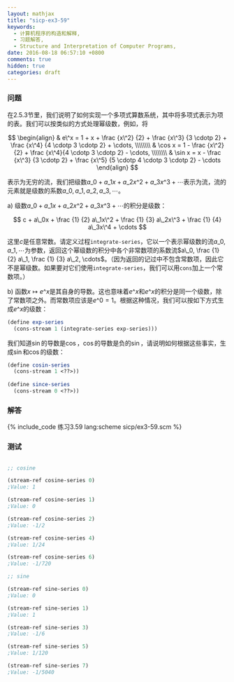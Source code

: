 ```yaml
---
layout: mathjax
title: "sicp-ex3-59"
keywords:
  - 计算机程序的构造和解释,
  - 习题解答,
  - Structure and Interpretation of Computer Programs,
date: 2016-08-18 06:57:10 +0800
comments: true
hidden: true
categories: draft
---
```


### 问题

在2.5.3节里，我们说明了如何实现一个多项式算数系统，其中将多项式表示为项的表。我们可以按类似的方式处理幂级数，例如，将

$$
\begin{align}
& e\^x = 1 + x + \frac {x\^2} {2} + \frac {x\^3} {3 \cdotp 2} + \frac {x\^4} {4 \cdotp 3 \cdotp 2} + \cdots, \\\\\\\\
& \cos x = 1 - \frac {x\^2} {2} + \frac {x\^4}{4 \cdotp 3 \cdotp 2} - \cdots, \\\\\\\\
& \sin x = x - \frac {x\^3} {3 \cdotp 2} + \frac {x\^5} {5 \cdotp 4 \cdotp 3 \cdotp 2} - \cdots
\end{align}
$$

表示为无穷的流，我们把级数$a\_0 + a\_1x + a\_2x\^2 + a\_3x\^3 + \cdots$表示为流，流的元素就是级数的系数$a\_0, a\_1, a\_2, a\_3, \cdots$。

a) 级数$a\_0 + a\_1x + a\_2x\^2 + a\_3x\^3 + \cdots$的积分是级数：

$$
c + a\_0x + \frac {1} {2} a\_1x\^2 + \frac {1} {3} a\_2x\^3 + \frac {1} {4} a\_3x\^4 + \cdots
$$

这里$c$是任意常数。请定义过程`integrate-series`，它以一个表示幂级数的流$a\_0, a\_1, \cdots$为参数，返回这个幂级数的积分中各个非常数项的系数流$a\_0, \frac {1} {2} a\_1, \frac {1} {3} a\_2, \cdots$。（因为返回的记过中不包含常数项，因此它不是幂级数。如果要对它们使用`integrate-series`，我们可以用`cons`加上一个常数项。）

b) 函数$x \mapsto e\^x$是其自身的导数。这也意味着$e\^x$和$e\^x$的积分是同一个级数，除了常数项之外。而常数项应该是$e\^0 = 1$。根据这种情况，我们可以按如下方式生成$e\^x$的级数：

``` scheme
(define exp-series
  (cons-stream 1 (integrate-series exp-series)))
```

我们知道$\sin$的导数是$\cos$，$\cos$的导数是负的$\sin$，请说明如何根据这些事实，生成$\sin$和$\cos$的级数：

``` scheme
(define cosin-series
  (cons-stream 1 <??>))
  
(define since-series
  (cons-stream 0 <??>))
```

### 解答

{% include_code 练习3.59 lang:scheme sicp/ex3-59.scm %}

### 测试

``` scheme

;; cosine

(stream-ref cosine-series 0)
;Value: 1

(stream-ref cosine-series 1)
;Value: 0

(stream-ref cosine-series 2)
;Value: -1/2

(stream-ref cosine-series 4)
;Value: 1/24

(stream-ref cosine-series 6)
;Value: -1/720

;; sine

(stream-ref sine-series 0)
;Value: 0

(stream-ref sine-series 1)
;Value: 1

(stream-ref sine-series 3)
;Value: -1/6

(stream-ref sine-series 5)
;Value: 1/120

(stream-ref sine-series 7)
;Value: -1/5040
```
